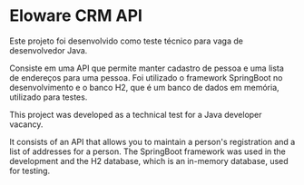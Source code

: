 # Eloware CRM API


Este projeto foi desenvolvido como teste técnico para vaga de desenvolvedor Java.

Consiste em uma API que permite manter cadastro de pessoa e uma lista de endereços para uma pessoa. Foi utilizado o framework SpringBoot no desenvolvimento e o banco H2, que é um banco de dados em memória, utilizado para testes.


This project was developed as a technical test for a Java developer vacancy.

It consists of an API that allows you to maintain a person's registration and a list of addresses for a person. The SpringBoot framework was used in the development and the H2 database, which is an in-memory database, used for testing.